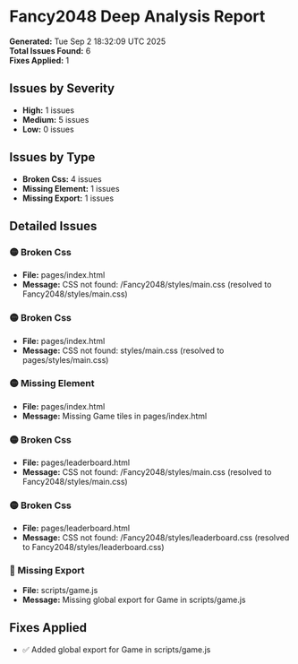 # Fancy2048 Deep Analysis Report

**Generated:** Tue Sep  2 18:32:09 UTC 2025  
**Total Issues Found:** 6  
**Fixes Applied:** 1

## Issues by Severity
- **High:** 1 issues
- **Medium:** 5 issues  
- **Low:** 0 issues

## Issues by Type
- **Broken Css:** 4 issues
- **Missing Element:** 1 issues
- **Missing Export:** 1 issues

## Detailed Issues

### 🟡 Broken Css
- **File:** pages/index.html
- **Message:** CSS not found: /Fancy2048/styles/main.css (resolved to Fancy2048/styles/main.css)

### 🟡 Broken Css
- **File:** pages/index.html
- **Message:** CSS not found: styles/main.css (resolved to pages/styles/main.css)

### 🟡 Missing Element
- **File:** pages/index.html
- **Message:** Missing Game tiles in pages/index.html

### 🟡 Broken Css
- **File:** pages/leaderboard.html
- **Message:** CSS not found: /Fancy2048/styles/main.css (resolved to Fancy2048/styles/main.css)

### 🟡 Broken Css
- **File:** pages/leaderboard.html
- **Message:** CSS not found: /Fancy2048/styles/leaderboard.css (resolved to Fancy2048/styles/leaderboard.css)

### 🔴 Missing Export
- **File:** scripts/game.js
- **Message:** Missing global export for Game in scripts/game.js


## Fixes Applied

- ✅ Added global export for Game in scripts/game.js
